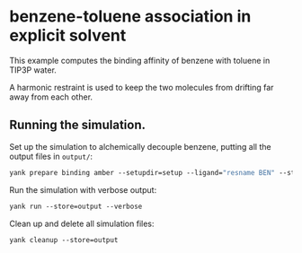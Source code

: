 # benzene-toluene association in explicit solvent

This example computes the binding affinity of benzene with toluene in TIP3P water.

A harmonic restraint is used to keep the two molecules from drifting far away from each other.

## Running the simulation.

Set up the simulation to alchemically decouple benzene, putting all the output files in `output/`:
```tcsh
yank prepare binding amber --setupdir=setup --ligand="resname BEN" --store=output --iterations=1000 --restraints=harmonic --temperature="300*kelvin" --pressure=1*atmospheres --minimize --verbose
```

Run the simulation with verbose output:
```tcsh
yank run --store=output --verbose
```

Clean up and delete all simulation files:
```tcsh
yank cleanup --store=output
```

